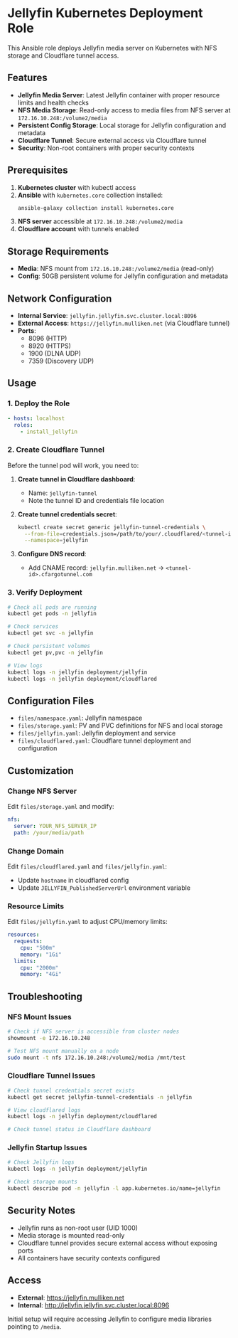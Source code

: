 # Jellyfin Kubernetes Deployment Role

This Ansible role deploys Jellyfin media server on Kubernetes with NFS storage and Cloudflare tunnel access.

## Features

- **Jellyfin Media Server**: Latest Jellyfin container with proper resource limits and health checks
- **NFS Media Storage**: Read-only access to media files from NFS server at `172.16.10.248:/volume2/media`
- **Persistent Config Storage**: Local storage for Jellyfin configuration and metadata
- **Cloudflare Tunnel**: Secure external access via Cloudflare tunnel
- **Security**: Non-root containers with proper security contexts

## Prerequisites

1. **Kubernetes cluster** with kubectl access
2. **Ansible** with `kubernetes.core` collection installed:
   ```bash
   ansible-galaxy collection install kubernetes.core
   ```
3. **NFS server** accessible at `172.16.10.248:/volume2/media`
4. **Cloudflare account** with tunnels enabled

## Storage Requirements

- **Media**: NFS mount from `172.16.10.248:/volume2/media` (read-only)
- **Config**: 50GB persistent volume for Jellyfin configuration and metadata

## Network Configuration

- **Internal Service**: `jellyfin.jellyfin.svc.cluster.local:8096`
- **External Access**: `https://jellyfin.mulliken.net` (via Cloudflare tunnel)
- **Ports**: 
  - 8096 (HTTP)
  - 8920 (HTTPS)
  - 1900 (DLNA UDP)
  - 7359 (Discovery UDP)

## Usage

### 1. Deploy the Role

```yaml
- hosts: localhost
  roles:
    - install_jellyfin
```

### 2. Create Cloudflare Tunnel

Before the tunnel pod will work, you need to:

1. **Create tunnel in Cloudflare dashboard**:
   - Name: `jellyfin-tunnel`
   - Note the tunnel ID and credentials file location

2. **Create tunnel credentials secret**:
   ```bash
   kubectl create secret generic jellyfin-tunnel-credentials \
     --from-file=credentials.json=/path/to/your/.cloudflared/<tunnel-id>.json \
     --namespace=jellyfin
   ```

3. **Configure DNS record**:
   - Add CNAME record: `jellyfin.mulliken.net` → `<tunnel-id>.cfargotunnel.com`

### 3. Verify Deployment

```bash
# Check all pods are running
kubectl get pods -n jellyfin

# Check services
kubectl get svc -n jellyfin

# Check persistent volumes
kubectl get pv,pvc -n jellyfin

# View logs
kubectl logs -n jellyfin deployment/jellyfin
kubectl logs -n jellyfin deployment/cloudflared
```

## Configuration Files

- `files/namespace.yaml`: Jellyfin namespace
- `files/storage.yaml`: PV and PVC definitions for NFS and local storage
- `files/jellyfin.yaml`: Jellyfin deployment and service
- `files/cloudflared.yaml`: Cloudflare tunnel deployment and configuration

## Customization

### Change NFS Server
Edit `files/storage.yaml` and modify:
```yaml
nfs:
  server: YOUR_NFS_SERVER_IP
  path: /your/media/path
```

### Change Domain
Edit `files/cloudflared.yaml` and `files/jellyfin.yaml`:
- Update `hostname` in cloudflared config
- Update `JELLYFIN_PublishedServerUrl` environment variable

### Resource Limits
Edit `files/jellyfin.yaml` to adjust CPU/memory limits:
```yaml
resources:
  requests:
    cpu: "500m"
    memory: "1Gi"
  limits:
    cpu: "2000m"
    memory: "4Gi"
```

## Troubleshooting

### NFS Mount Issues
```bash
# Check if NFS server is accessible from cluster nodes
showmount -e 172.16.10.248

# Test NFS mount manually on a node
sudo mount -t nfs 172.16.10.248:/volume2/media /mnt/test
```

### Cloudflare Tunnel Issues
```bash
# Check tunnel credentials secret exists
kubectl get secret jellyfin-tunnel-credentials -n jellyfin

# View cloudflared logs
kubectl logs -n jellyfin deployment/cloudflared

# Check tunnel status in Cloudflare dashboard
```

### Jellyfin Startup Issues
```bash
# Check Jellyfin logs
kubectl logs -n jellyfin deployment/jellyfin

# Check storage mounts
kubectl describe pod -n jellyfin -l app.kubernetes.io/name=jellyfin
```

## Security Notes

- Jellyfin runs as non-root user (UID 1000)
- Media storage is mounted read-only
- Cloudflare tunnel provides secure external access without exposing ports
- All containers have security contexts configured

## Access

- **External**: https://jellyfin.mulliken.net
- **Internal**: http://jellyfin.jellyfin.svc.cluster.local:8096

Initial setup will require accessing Jellyfin to configure media libraries pointing to `/media`. 